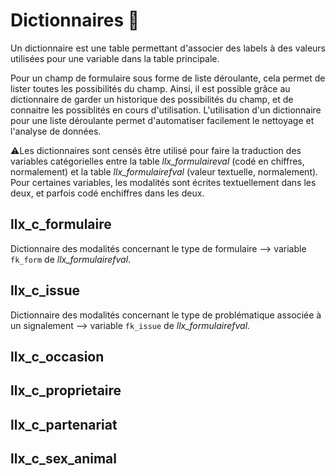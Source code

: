 # Dictionnaires :notebook_with_decorative_cover:

<p style="text-align:justify;">
Un dictionnaire est une table permettant d'associer des labels à des valeurs utilisées pour une variable dans la table principale.

Pour un champ de formulaire sous forme de liste déroulante, cela permet de lister toutes les possibilités du champ. 
Ainsi, il est possible grâce au dictionnaire de garder un historique des possibilités du champ, et de connaitre les possiblités en cours d'utilisation.
L'utilisation d'un dictionnaire pour une liste déroulante permet d'automatiser facilement le nettoyage et l'analyse de données. 

⚠️Les dictionnaires sont censés être utilisé pour faire la traduction des variables catégorielles entre la table *llx_formulaireval* (codé en chiffres, normalement) et la table *llx_formulairefval* (valeur textuelle, normalement). Pour certaines variables, les modalités sont écrites textuellement dans les deux, et parfois codé enchiffres dans les deux.  
</p>

## llx_c_formulaire

Dictionnaire des modalités concernant le type de formulaire --> variable ```fk_form``` de *llx_formulairefval*.

## llx_c_issue

Dictionnaire des modalités concernant le type de problématique associée à un signalement --> variable ```fk_issue``` de *llx_formulairefval*.

## llx_c_occasion

## llx_c_proprietaire

## llx_c_partenariat

## llx_c_sex_animal

